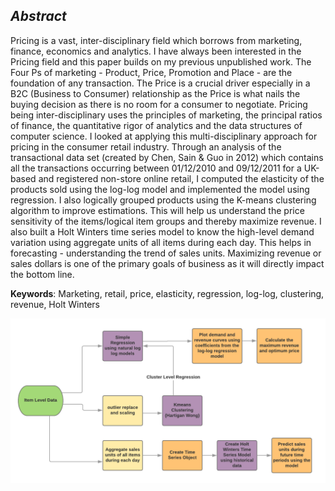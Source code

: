 ## *Abstract*
   
Pricing is a vast, inter-disciplinary field which borrows from marketing, finance, economics and analytics. I have always been interested in the Pricing field and this paper builds on my previous unpublished work. The Four Ps of marketing - Product, Price, Promotion and Place - are the foundation of any transaction. The Price is a crucial driver especially in a B2C (Business to Consumer) relationship as the Price is what nails the buying decision as there is no room for a consumer to negotiate. Pricing being inter-disciplinary uses the principles of marketing, the principal ratios of finance, the quantitative rigor of analytics and the data structures of computer science. I looked at applying this multi-disciplinary approach for pricing in the consumer retail industry. Through an analysis of the transactional data set (created by Chen, Sain & Guo in 2012) which contains all the transactions occurring between 01/12/2010 and 09/12/2011 for a UK-based and registered non-store online retail, I computed the elasticity of the products sold using the log-log model and implemented the model using regression. I also logically grouped products using the K-means clustering algorithm to improve estimations. This will help us understand the price sensitivity of the items/logical item groups and thereby maximize revenue. I also built a Holt Winters time series model to know the high-level demand variation using aggregate units of all items during each day. This helps in forecasting - understanding the trend of sales units. Maximizing revenue or sales dollars is one of the primary goals of business as it will directly impact the bottom line.
  
**Keywords**: Marketing, retail, price, elasticity, regression, log-log, clustering, revenue, Holt Winters

![Process Flow of Pricing Optimization](Project.png)





